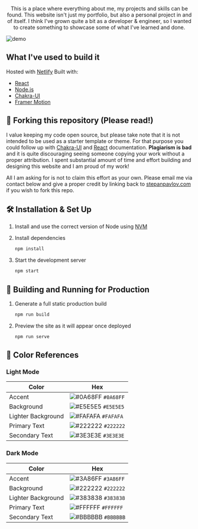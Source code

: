 <p align="center">
This is a place where everything about me, my projects and skills can be found. This website isn't just my portfolio, but also a personal project in and of itself. I think I've grown quite a bit as a developer & engineer, so I wanted to create something to showcase some of what I've learned and done.
</p>

![demo](https://i.imgur.com/Ipq2kGT.png)

## What I've used to build it

Hosted with [Netlify](https://www.netlify.com)
Built with:

- [React](https://github.com/facebook/react)
- [Node.js](https://github.com/nodejs/node)
- [Chakra-UI](https://github.com/chakra-ui/chakra-ui)
- [Framer Motion](https://www.framer.com/motion/)

## 🚨 Forking this repository (Please read!)

I value keeping my code open source, but please take note that it is not intended to be used as a starter template or theme. For that purpose you could follow up with [Chakra-UI](https://chakra-ui.com/docs/getting-started) and [React](https://reactjs.org/docs/getting-started.html) documentation. **Plagiarism is bad** and it is quite discouraging seeing someone copying your work without a proper attribution. I spent substantial amount of time and effort building and designing this website and I am proud of my work!

All I am asking for is not to claim this effort as your own. Please email me via contact below and give a proper credit by linking back to [stepanpavlov.com](stepanpavlov.com) if you wish to fork this repo.

## 🛠 Installation & Set Up

1. Install and use the correct version of Node using [NVM](https://github.com/nvm-sh/nvm)

2. Install dependencies

   ```sh
   npm install
   ```

3. Start the development server

   ```sh
   npm start
   ```

## 🚀 Building and Running for Production

1. Generate a full static production build

   ```sh
   npm run build
   ```

1. Preview the site as it will appear once deployed

   ```sh
   npm run serve
   ```

## 🎨 Color References

### Light Mode

| Color              | Hex                                                                |
| ------------------ | ------------------------------------------------------------------ |
| Accent             | ![#0A68FF](https://via.placeholder.com/10/0A68FF?text=+) `#0A68FF` |
| Background         | ![#E5E5E5](https://via.placeholder.com/10/E5E5E5?text=+) `#E5E5E5` |
| Lighter Background | ![#FAFAFA](https://via.placeholder.com/10/FAFAFA?text=+) `#FAFAFA` |
| Primary Text       | ![#222222](https://via.placeholder.com/10/222222?text=+) `#222222` |
| Secondary Text     | ![#3E3E3E](https://via.placeholder.com/10/3E3E3E?text=+) `#3E3E3E` |

### Dark Mode

| Color              | Hex                                                                |
| ------------------ | ------------------------------------------------------------------ |
| Accent             | ![#3A86FF](https://via.placeholder.com/10/3A86FF?text=+) `#3A86FF` |
| Background         | ![#222222](https://via.placeholder.com/10/222222?text=+) `#222222` |
| Lighter Background | ![#383838](https://via.placeholder.com/10/383838?text=+) `#383838` |
| Primary Text       | ![#FFFFFF](https://via.placeholder.com/10/FFFFFF?text=+) `#FFFFFF` |
| Secondary Text     | ![#BBBBBB](https://via.placeholder.com/10/BBBBBB?text=+) `#BBBBBB` |
